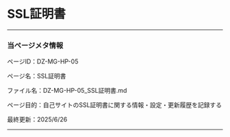 # SSL証明書

---

### 当ページメタ情報

ページID：DZ-MG-HP-05

ページ名：SSL証明書

ファイル名：DZ-MG-HP-05_SSL証明書.md

ページ目的：自己サイトのSSL証明書に関する情報・設定・更新履歴を記録する

最終更新：2025/6/26

---